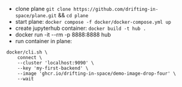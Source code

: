 - clone plane `git clone https://github.com/drifting-in-space/plane.git` && `cd plane`
- start plane: `docker compose -f docker/docker-compose.yml up`
- create jupyterhub container: `docker build -t hub .`
- docker run -it --rm -p 8888:8888 hub
- run container in plane: 

```
docker/cli.sh \
    connect \
    --cluster 'localhost:9090' \
    --key 'my-first-backend' \
    --image 'ghcr.io/drifting-in-space/demo-image-drop-four' \
    --wait
```